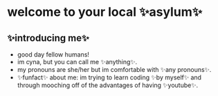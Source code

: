 # welcome to your local ✨asylum✨

## ✨introducing me✨
- good day fellow humans!
- im cyna, but you can call me ✨anything✨.
- my pronouns are she/her but im comfortable with ✨any pronouns✨.
- ✨funfact✨ about me: im trying to learn coding ✨by myself✨ and through mooching off of the advantages of having ✨youtube✨.

